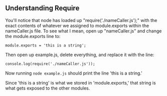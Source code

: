 ## Understanding Require

You'll notice that node has loaded up "require('./nameCaller.js');" with the exact contents of whatever we assigned to module.exports within the nameCaller.js file.  To see what I mean, open up "nameCaller.js" and change the module.exports line to:
```
module.exports = 'this is a string';
```

Then open up example.js, delete everything, and replace it with the line:

```
console.log(require('./nameCaller.js'));
```

Now running `node example.js` should print the line 'this is a string.'  

Since 'this is a string' is what we stored in 'module.exports,' that string is what gets exposed to the other modules.